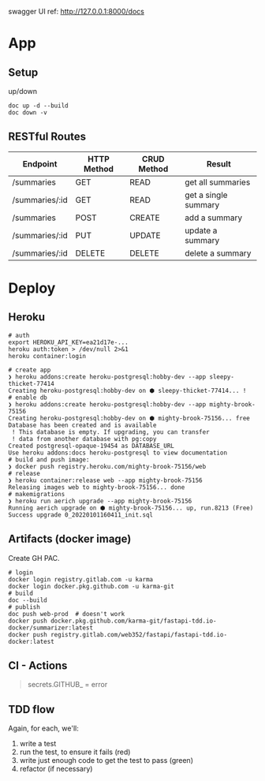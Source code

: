 swagger UI ref: http://127.0.0.1:8000/docs

# App

## Setup

up/down
```shell
doc up -d --build
doc down -v
```
## RESTful Routes

| Endpoint        | 	HTTP Method | 	CRUD Method | 	Result               |
|-----------------|--------------|--------------|-----------------------|
| /summaries      | 	GET         | 	READ        | 	get all summaries    |
| /summaries/:id  | 	GET         | 	READ        | 	get a single summary |
| /summaries      | 	POST        | 	CREATE      | 	add a summary        |
| /summaries/:id  | 	PUT         | 	UPDATE      | 	update a summary     |
| /summaries/:id  | 	DELETE      | 	DELETE      | 	delete a summary     |

# Deploy

## Heroku

```shell
# auth
export HEROKU_API_KEY=ea21d17e-...
heroku auth:token > /dev/null 2>&1
heroku container:login

# create app
❯ heroku addons:create heroku-postgresql:hobby-dev --app sleepy-thicket-77414
Creating heroku-postgresql:hobby-dev on ⬢ sleepy-thicket-77414... !
# enable db
❯ heroku addons:create heroku-postgresql:hobby-dev --app mighty-brook-75156
Creating heroku-postgresql:hobby-dev on ⬢ mighty-brook-75156... free
Database has been created and is available
 ! This database is empty. If upgrading, you can transfer
 ! data from another database with pg:copy
Created postgresql-opaque-19454 as DATABASE_URL
Use heroku addons:docs heroku-postgresql to view documentation
# build and push image:
❯ docker push registry.heroku.com/mighty-brook-75156/web
# release
❯ heroku container:release web --app mighty-brook-75156
Releasing images web to mighty-brook-75156... done
# makemigrations
❯ heroku run aerich upgrade --app mighty-brook-75156
Running aerich upgrade on ⬢ mighty-brook-75156... up, run.8213 (Free)
Success upgrade 0_20220101160411_init.sql
```

## Artifacts (docker image)

Create GH PAC.

```shell
# login
docker login registry.gitlab.com -u karma
docker login docker.pkg.github.com -u karma-git
# build
doc --build
# publish
doc push web-prod  # doesn't work
docker push docker.pkg.github.com/karma-git/fastapi-tdd.io-docker/summarizer:latest
docker push registry.gitlab.com/web352/fastapi/fastapi-tdd.io-docker:latest
```

## CI - Actions

> secrets.GITHUB_ = error

## TDD flow

Again, for each, we'll:
1. write a test
2. run the test, to ensure it fails (red)
3. write just enough code to get the test to pass (green)
4. refactor (if necessary)
